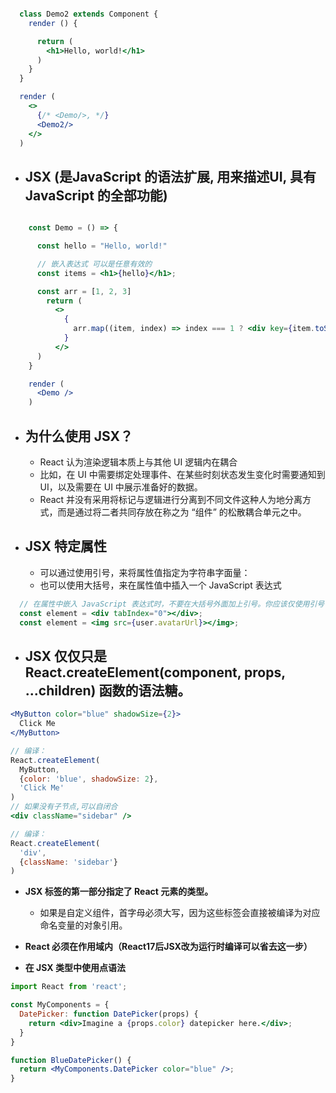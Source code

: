 ```jsx live=true noInline=true

  class Demo2 extends Component {
    render () {

      return (
        <h1>Hello, world!</h1>
      )
    }
  }

  render (
    <>
      {/* <Demo/>, */}
      <Demo2/>
    </>
  )

```

* ## JSX (是JavaScript 的语法扩展, 用来描述UI, 具有 JavaScript 的全部功能)
``` jsx render=true noInline=true

    const Demo = () => {

      const hello = "Hello, world!"

      // 嵌入表达式 可以是任意有效的
      const items = <h1>{hello}</h1>;

      const arr = [1, 2, 3]
        return (
          <>
            {
              arr.map((item, index) => index === 1 ? <div key={item.toString()}>{`${2 + 2}表达式`}</div> : <div key={item.toString()}>{items}</div>)
            }
          </>
      )
    }

    render (
      <Demo />
    )

```

  * ## 为什么使用 JSX？
    * React 认为渲染逻辑本质上与其他 UI 逻辑内在耦合 
    * 比如，在 UI 中需要绑定处理事件、在某些时刻状态发生变化时需要通知到 UI，以及需要在 UI 中展示准备好的数据。
    * React 并没有采用将标记与逻辑进行分离到不同文件这种人为地分离方式，而是通过将二者共同存放在称之为 “组件” 的松散耦合单元之中。

  * ## JSX 特定属性
    * 可以通过使用引号，来将属性值指定为字符串字面量：
    * 也可以使用大括号，来在属性值中插入一个 JavaScript 表达式

```jsx
  // 在属性中嵌入 JavaScript 表达式时，不要在大括号外面加上引号。你应该仅使用引号（对于字符串值）或大括号（对于表达式）中的一个，对于同一属性不能同时使用这两种符号。
  const element = <div tabIndex="0"></div>;
  const element = <img src={user.avatarUrl}></img>;
```

  * ## JSX 仅仅只是 React.createElement(component, props, ...children) 函数的语法糖。
```jsx
<MyButton color="blue" shadowSize={2}>
  Click Me
</MyButton>

// 编译： 
React.createElement(
  MyButton,
  {color: 'blue', shadowSize: 2},
  'Click Me'
)
// 如果没有子节点,可以自闭合
<div className="sidebar" />

// 编译： 
React.createElement(
  'div',
  {className: 'sidebar'}
)
```

* **JSX 标签的第一部分指定了 React 元素的类型。**
  * 如果是自定义组件，首字母必须大写，因为这些标签会直接被编译为对应命名变量的对象引用。

* **React 必须在作用域内（React17后JSX改为运行时编译可以省去这一步）**
* **在 JSX 类型中使用点语法**
```jsx
import React from 'react';

const MyComponents = {
  DatePicker: function DatePicker(props) {
    return <div>Imagine a {props.color} datepicker here.</div>;
  }
}

function BlueDatePicker() {
  return <MyComponents.DatePicker color="blue" />;
}
```